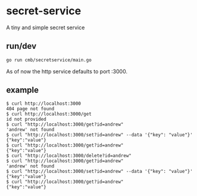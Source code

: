 # secret-service
A tiny and simple secret service


## run/dev
```bash
go run cmb/secretservice/main.go
```

As of now the http service defaults to port :3000.


## example

```
$ curl http://localhost:3000
404 page not found
$ curl http://localhost:3000/get
id not provided
$ curl "http://localhost:3000/get?id=andrew"
'andrew' not found
$ curl "http://localhost:3000/set?id=andrew" --data '{"key": "value"}'
{"key":"value"}
$ curl "http://localhost:3000/get?id=andrew"
{"key":"value"}
$ curl "http://localhost:3000/delete?id=andrew"
$ curl "http://localhost:3000/get?id=andrew"
'andrew' not found
$ curl "http://localhost:3000/set?id=andrew" --data '{"key": "value"}'
{"key":"value"}
$ curl "http://localhost:3000/get?id=andrew"
{"key":"value"}
```





